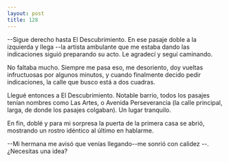 ```yaml
---
layout: post
title: 128
---
```


--Sigue derecho hasta El Descubrimiento. En ese pasaje doble a la izquierda y llega --la artista ambulante que me estaba dando las indicaciones siguió preparando su acto. Le agradecí y seguí caminando.

No faltaba mucho. Siempre me pasa eso, me desoriento, doy vueltas infructuosas por algunos minutos, y cuando finalmente decido pedir indicaciones, la calle que busco está a dos cuadras.

Llegué entonces a El Descubrimiento. Notable barrio, todos los pasajes tenían nombres como Las Artes, o Avenida Perseverancia (la calle principal, larga, de donde los pasajes colgaban). Un lugar tranquilo.

En fin, doblé y para mi sorpresa la puerta de la primera casa se abrió, mostrando un rostro idéntico al último en hablarme.

--Mi hermana me avisó que venías llegando--me sonrió con calidez --. ¿Necesitas una idea?
